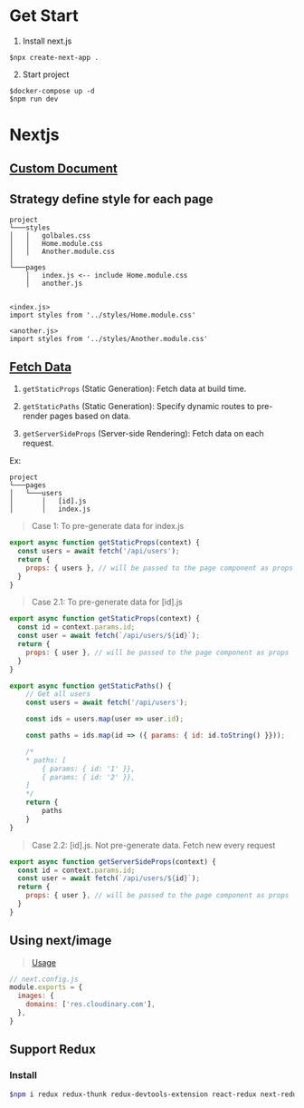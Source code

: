 # Get Start

1. Install next.js
```
$npx create-next-app .
```

2. Start project
```
$docker-compose up -d
$npm run dev
```

# Nextjs

## [Custom Document](https://nextjs.org/docs/advanced-features/custom-document)

## Strategy define style for each page
```
project
└───styles
│   │   golbales.css
│   │   Home.module.css
│   │   Another.module.css
│   
└───pages
    │   index.js <-- include Home.module.css
    │   another.js


<index.js>
import styles from '../styles/Home.module.css'

<another.js>
import styles from '../styles/Another.module.css'

```

## [Fetch Data](https://nextjs.org/docs/basic-features/data-fetching)

1. `getStaticProps` (Static Generation): Fetch data at build time.


2. `getStaticPaths` (Static Generation): Specify dynamic routes to pre-render pages based on data.


3. `getServerSideProps` (Server-side Rendering): Fetch data on each request.

Ex:
```
project
└───pages
│   └───users
│       │   [id].js
│       │   index.js

```

> Case 1: To pre-generate data for index.js
``` js
export async function getStaticProps(context) {
  const users = await fetch('/api/users');
  return {
    props: { users }, // will be passed to the page component as props
  }
}
```


> Case 2.1: To pre-generate data for [id].js
``` js
export async function getStaticProps(context) {
  const id = context.params.id;    
  const user = await fetch(`/api/users/${id}`);
  return {
    props: { user }, // will be passed to the page component as props
  }
}

export async function getStaticPaths() {
    // Get all users
    const users = await fetch('/api/users');

    const ids = users.map(user => user.id);

    const paths = ids.map(id => ({ params: { id: id.toString() }}));

    /*
    * paths: [
        { params: { id: '1' }},
        { params: { id: '2' }},
    ]
    */
    return {
        paths
    }
}

```


> Case 2.2: [id].js. Not pre-generate data. Fetch new every request
``` js
export async function getServerSideProps(context) {
  const id = context.params.id;    
  const user = await fetch(`/api/users/${id}`);
  return {
    props: { user }, // will be passed to the page component as props
  }
}
```

## Using next/image
> [Usage](https://nextjs.org/docs/messages/next-image-unconfigured-host)

``` js
// next.config.js
module.exports = {
  images: {
    domains: ['res.cloudinary.com'],
  },
}

```

## Support Redux

### Install
``` bash
$npm i redux redux-thunk redux-devtools-extension react-redux next-redux-wrapper
```